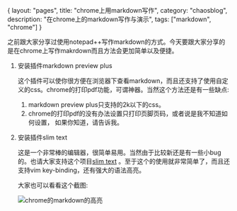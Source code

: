 {
layout: "pages",
title: "chrome上用markdown写作",
category: "chaosblog",
description: "在chrome上的markdown写作与演示",
tags: ["markdown", "chrome"]
}

之前跟大家分享过使用notepad++写作markdown的方式。今天要跟大家分享的是在chrome上写作makrdown而且方法会更加简单以及便捷。

1. 安装插件markdown preview plus

    这个插件可以使你很方便在浏览器下查看markdown，而且还支持了使用自定义的css。chrome的打印pdf功能，可谓神器。当然这个方法还是有一些缺点:

    1. markdown preview plus只支持的2k以下的css。
    2. chrome的打印pdf的没有办法设置只打印页脚页码，或者说是我不知道如何设置，
        如果你知道，请告诉我。
        
2. 安装插件slim text

    这是一个非常棒的编辑器，很简单易用。当然由于比较新还是有一些小bug的。也请大家支持这个项目[slim text](https://github.com/tylerlong/slimtext.org) 。至于这个的使用就非常简单了，而且还支持vim key-binding，还有强大的语法高亮。
    
    大家也可以看看这个截图:
    
    ![chrome的markdown的高亮](/assets/img/markdown/md-chrome.png)
